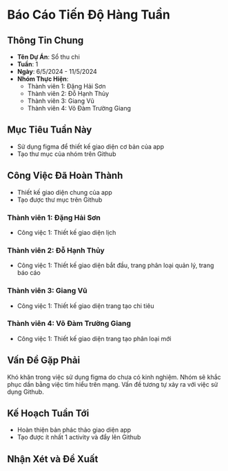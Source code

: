 # Báo Cáo Tiến Độ Hàng Tuần

## Thông Tin Chung
- **Tên Dự Án**:  Sổ thu chi
- **Tuần**: 1
- **Ngày**: 6/5/2024 - 11/5/2024
- **Nhóm Thực Hiện**: 
  - Thành viên 1: Đặng Hải Sơn 
  - Thành viên 2: Đỗ Hạnh Thủy
  - Thành viên 3: Giang Vũ
  - Thành viên 4: Võ Đàm Trường Giang

## Mục Tiêu Tuần Này
- Sử dụng figma để thiết kế giao diện cơ bản của app
- Tạo thư mục của nhóm trên Github

## Công Việc Đã Hoàn Thành
- Thiết kế giao diện chung của app
- Tạo được thư mục trên Github

### Thành viên 1: Đặng Hải Sơn
- Công việc 1: Thiết kế giao diện lịch

### Thành viên 2: Đỗ Hạnh Thủy
- Công việc 1: Thiết kế giao diện bắt đầu, trang phân loại quản lý, trang báo cáo

### Thành viên 3: Giang Vũ
- Công việc 1: Thiết kế giao diện trang tạo chi tiêu

### Thành viên 4: Võ Đàm Trường Giang
- Công việc 1: Thiết kế giao diện trang tạo phân loại mới

## Vấn Đề Gặp Phải
Khó khăn trong việc sử dụng figma do chưa có kinh nghiệm. Nhóm sẽ khắc phục dần bằng việc tìm hiểu trên mạng. Vấn đề tương tự xảy ra với việc sử dụng Github.

## Kế Hoạch Tuần Tới
- Hoàn thiện bản phác thảo giao diện app
- Tạo được ít nhất 1 activity và đẩy lên Github

## Nhận Xét và Đề Xuất
